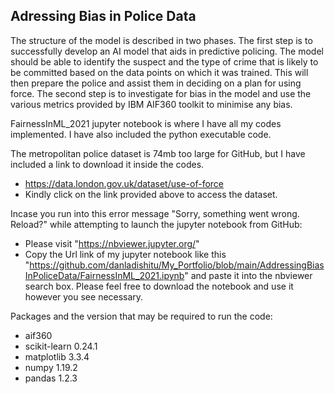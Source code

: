 
## Adressing Bias in Police Data

The structure of the model is described in two phases. The first step is to successfully develop an AI model that aids in predictive policing. The model should be able to identify the suspect and the type of crime that is likely to be committed based on the data points on which it was trained. This will then prepare the police and assist them in deciding on a plan for using force. The second step is to investigate for bias in the model and use the various metrics provided by IBM AIF360 toolkit to minimise any bias.

FairnessInML_2021 jupyter notebook is where I have all my codes implemented. I have also included the python executable code.

The metropolitan police dataset is 74mb too large for GitHub, but I have included a link to download it inside the codes.

* https://data.london.gov.uk/dataset/use-of-force
* Kindly click on the link provided above to access the dataset.

Incase you run into this error message "Sorry, something went wrong. Reload?" while attempting to launch the jupyter notebook from GitHub:

* Please visit "https://nbviewer.jupyter.org/"
* Copy the Url link of my jupyter notebook like this "https://github.com/danladishitu/My_Portfolio/blob/main/AddressingBiasInPoliceData/FairnessInML_2021.ipynb" and paste it into the nbviewer search box. Please feel free to download the notebook and use it however you see necessary.

Packages and the version that may be required to run the code:

* aif360
* scikit-learn 0.24.1
* matplotlib 3.3.4
* numpy 1.19.2
* pandas 1.2.3
